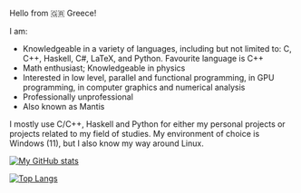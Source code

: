 Hello from 🇬🇷 Greece!

I am:
- Knowledgeable in a variety of languages, including but not limited to: C, C++, Haskell, C#, LaTeX, and Python. Favourite language is C++
- Math enthusiast; Knowledgeable in physics
- Interested in low level, parallel and functional programming, in GPU programming, in computer graphics and numerical analysis
- Professionally unprofessional
- Also known as Mantis

I mostly use C/C++, Haskell and Python for either my personal projects or projects related to my field of studies. My environment of choice is Windows (11), but I also know my way around Linux.

[![My GitHub stats](https://github-readme-stats.vercel.app/api?username=xmamalou&show_icons=true&theme=transparent)](https://github.com/anuraghazra/github-readme-stats)

[![Top Langs](https://github-readme-stats.vercel.app/api/top-langs/?username=xmamalou&layout=donut)](https://github.com/anuraghazra/github-readme-stats&hide=jupyter-notebook)
<!---
xmamalou/xmamalou is a ✨ special ✨ repository because its `README.md` (this file) appears on your GitHub profile.
You can click the Preview link to take a look at your changes.
--->
